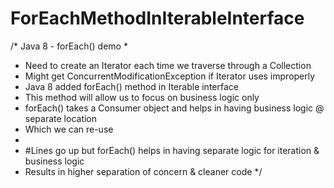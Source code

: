 # ForEachMethodInIterableInterface

/* Java 8 - forEach() demo
 * 
 * Need to create an Iterator each time we traverse through a Collection
 * Might get ConcurrentModificationException if Iterator uses improperly
 * Java 8 added forEach() method in Iterable interface 
 * This method will allow us to focus on business logic only
 * forEach() takes a Consumer object and helps in having business logic @ separate location
 * Which we can re-use
 * 
 * #Lines go up but forEach() helps in having separate logic for iteration & business logic
 * Results in higher separation of concern & cleaner code
 */
